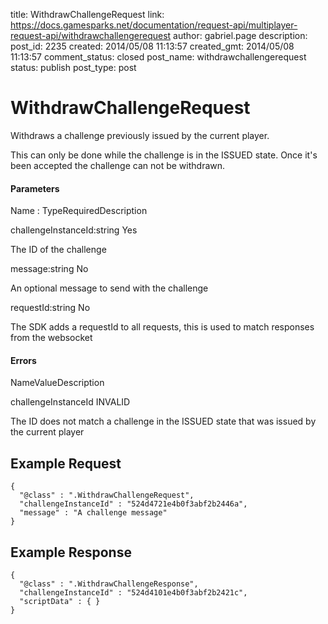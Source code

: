 title: WithdrawChallengeRequest
link: https://docs.gamesparks.net/documentation/request-api/multiplayer-request-api/withdrawchallengerequest
author: gabriel.page
description: 
post_id: 2235
created: 2014/05/08 11:13:57
created_gmt: 2014/05/08 11:13:57
comment_status: closed
post_name: withdrawchallengerequest
status: publish
post_type: post

<!--Withdraws a challenge previously issued by the current player. -->

# WithdrawChallengeRequest

Withdraws a challenge previously issued by the current player.

This can only be done while the challenge is in the ISSUED state. Once it's been accepted the challenge can not be withdrawn.

#### Parameters

Name : TypeRequiredDescription

challengeInstanceId:string
Yes

The ID of the challenge

message:string
No

An optional message to send with the challenge

requestId:string
No

The SDK adds a requestId to all requests, this is used to match responses from the websocket

#### Errors

NameValueDescription

challengeInstanceId
INVALID

The ID does not match a challenge in the ISSUED state that was issued by the current player

  


## Example Request
    
    
    {
      "@class" : ".WithdrawChallengeRequest",
      "challengeInstanceId" : "524d4721e4b0f3abf2b2446a",
      "message" : "A challenge message"
    }

## Example Response
    
    
    {
      "@class" : ".WithdrawChallengeResponse",
      "challengeInstanceId" : "524d4101e4b0f3abf2b2421c",
      "scriptData" : { }
    }